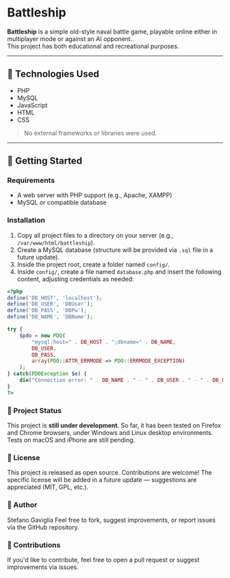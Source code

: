 # Battleship

**Battleship** is a simple old-style naval battle game, playable online either in multiplayer mode or against an AI opponent.  
This project has both educational and recreational purposes.

---

## 🔧 Technologies Used

- PHP  
- MySQL  
- JavaScript  
- HTML  
- CSS  

> No external frameworks or libraries were used.

---

## 🚀 Getting Started

### Requirements

- A web server with PHP support (e.g., Apache, XAMPP)
- MySQL or compatible database

### Installation

1. Copy all project files to a directory on your server (e.g., `/var/www/html/battleship`).
2. Create a MySQL database (structure will be provided via `.sql` file in a future update).
3. Inside the project root, create a folder named `config/`.
4. Inside `config/`, create a file named `database.php` and insert the following content, adjusting credentials as needed:

```php
<?php
define('DB_HOST', 'localhost');
define('DB_USER', 'DBUser');
define('DB_PASS', 'DBPw');
define('DB_NAME', 'DBName');

try {
    $pdo = new PDO(
        "mysql:host=" . DB_HOST . ";dbname=" . DB_NAME,
        DB_USER,
        DB_PASS,
        array(PDO::ATTR_ERRMODE => PDO::ERRMODE_EXCEPTION)
    );
} catch(PDOException $e) {
    die("Connection error: " . DB_NAME . " - " . DB_USER . " - " . DB_PASS . " - " . $e->getMessage());
}
?>
```

### 🧪 Project Status

This project is **still under development**.
So far, it has been tested on Firefox and Chrome browsers, under Windows and Linux desktop environments.
Tests on macOS and iPhone are still pending.

### 📄 License

This project is released as open source.
Contributions are welcome!
The specific license will be added in a future update — suggestions are appreciated (MIT, GPL, etc.).

### 👤 Author

Stefano Gaviglia
Feel free to fork, suggest improvements, or report issues via the GitHub repository.

### 🤝 Contributions

If you'd like to contribute, feel free to open a pull request or suggest improvements via issues.

